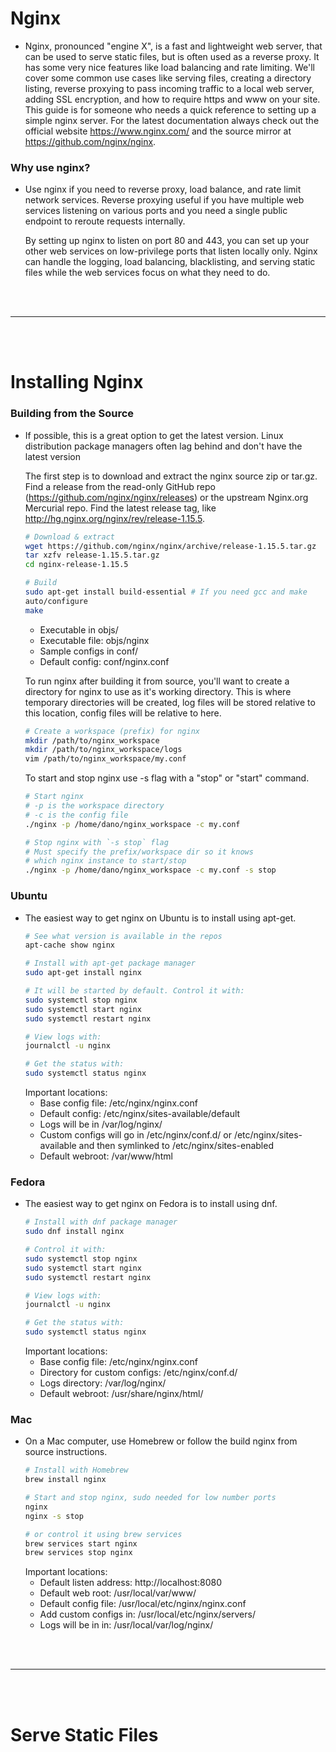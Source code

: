 # Nginx

- Nginx, pronounced "engine X", is a fast and lightweight web server, that can be used to serve static files, but is often used as a reverse proxy. It has some very nice features like load balancing and rate limiting. We'll cover some common use cases like serving files, creating a directory listing, reverse proxying to pass incoming traffic to a local web server, adding SSL encryption, and how to require https and www on your site. This guide is for someone who needs a quick reference to setting up a simple nginx server. For the latest documentation always check out the official website https://www.nginx.com/ and the source mirror at https://github.com/nginx/nginx.

### Why use nginx?

- Use nginx if you need to reverse proxy, load balance, and rate limit network services. Reverse proxying useful if you have multiple web services listening on various ports and you need a single public endpoint to reroute requests internally.

  By setting up nginx to listen on port 80 and 443, you can set up your other web services on low-privilege ports that listen locally only. Nginx can handle the logging, load balancing, blacklisting, and serving static files while the web services focus on what they need to do.

<br>
<br>

---

<br>
<br>

# Installing Nginx

### Building from the Source

- If possible, this is a great option to get the latest version. Linux distribution package managers often lag behind and don't have the latest version

  The first step is to download and extract the nginx source zip or tar.gz. Find a release from the read-only GitHub repo (https://github.com/nginx/nginx/releases) or the upstream Nginx.org Mercurial repo. Find the latest release tag, like http://hg.nginx.org/nginx/rev/release-1.15.5.
  ```bash 
  # Download & extract
  wget https://github.com/nginx/nginx/archive/release-1.15.5.tar.gz
  tar xzfv release-1.15.5.tar.gz
  cd nginx-release-1.15.5
  
  # Build
  sudo apt-get install build-essential # If you need gcc and make
  auto/configure
  make
  ```
    - Executable in objs/
    - Executable file: objs/nginx
    - Sample configs in conf/
    - Default config: conf/nginx.conf
    
  To run nginx after building it from source, you'll want to create a directory for nginx to use as it's working directory. This is where temporary directories will be created, log files will be stored relative to this location, config files will be relative to here.
  ```bash
  # Create a workspace (prefix) for nginx
  mkdir /path/to/nginx_workspace
  mkdir /path/to/nginx_workspace/logs
  vim /path/to/nginx_workspace/my.conf
  ```
  To start and stop nginx use -s flag with a "stop" or "start" command.
  ```bash
  # Start nginx
  # -p is the workspace directory
  # -c is the config file
  ./nginx -p /home/dano/nginx_workspace -c my.conf

  # Stop nginx with `-s stop` flag
  # Must specify the prefix/workspace dir so it knows
  # which nginx instance to start/stop
  ./nginx -p /home/dano/nginx_workspace -c my.conf -s stop
  ```

### Ubuntu 

- The easiest way to get nginx on Ubuntu is to install using apt-get.
  ```bash
  # See what version is available in the repos
  apt-cache show nginx

  # Install with apt-get package manager
  sudo apt-get install nginx

  # It will be started by default. Control it with:
  sudo systemctl stop nginx
  sudo systemctl start nginx
  sudo systemctl restart nginx

  # View logs with:
  journalctl -u nginx

  # Get the status with:
  sudo systemctl status nginx
  ```
  Important locations:
  - Base config file: /etc/nginx/nginx.conf
  - Default config: /etc/nginx/sites-available/default
  - Logs will be in /var/log/nginx/
  - Custom configs will go in /etc/nginx/conf.d/ or /etc/nginx/sites-available and then symlinked to /etc/nginx/sites-enabled
  - Default webroot: /var/www/html

### Fedora

- The easiest way to get nginx on Fedora is to install using dnf.
  ```bash
  # Install with dnf package manager
  sudo dnf install nginx

  # Control it with:
  sudo systemctl stop nginx
  sudo systemctl start nginx
  sudo systemctl restart nginx

  # View logs with:
  journalctl -u nginx

  # Get the status with:
  sudo systemctl status nginx
  ```
  Important locations:
  - Base config file: /etc/nginx/nginx.conf
  - Directory for custom configs: /etc/nginx/conf.d/
  - Logs directory: /var/log/nginx/
  - Default webroot: /usr/share/nginx/html/

### Mac

- On a Mac computer, use Homebrew or follow the build nginx from source instructions.
  ```bash
  # Install with Homebrew
  brew install nginx

  # Start and stop nginx, sudo needed for low number ports
  nginx  
  nginx -s stop

  # or control it using brew services
  brew services start nginx
  brew services stop nginx
  ```
  Important locations:
  - Default listen address: http://localhost:8080
  - Default web root: /usr/local/var/www/
  - Default config file: /usr/local/etc/nginx/nginx.conf
  - Add custom configs in: /usr/local/etc/nginx/servers/
  - Logs will be in in: /usr/local/var/log/nginx/
    

<br>
<br>

---

<br>
<br>

# Serve Static Files 

